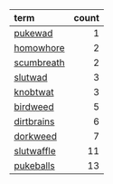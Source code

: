 | term                                                    |   count |
|:--------------------------------------------------------|--------:|
| [pukewad](https://en.wiktionary.org/wiki/pukewad)       |       1 |
| [homowhore](https://en.wiktionary.org/wiki/homowhore)   |       2 |
| [scumbreath](https://en.wiktionary.org/wiki/scumbreath) |       2 |
| [slutwad](https://en.wiktionary.org/wiki/slutwad)       |       3 |
| [knobtwat](https://en.wiktionary.org/wiki/knobtwat)     |       3 |
| [birdweed](https://en.wiktionary.org/wiki/birdweed)     |       5 |
| [dirtbrains](https://en.wiktionary.org/wiki/dirtbrains) |       6 |
| [dorkweed](https://en.wiktionary.org/wiki/dorkweed)     |       7 |
| [slutwaffle](https://en.wiktionary.org/wiki/slutwaffle) |      11 |
| [pukeballs](https://en.wiktionary.org/wiki/pukeballs)   |      13 |